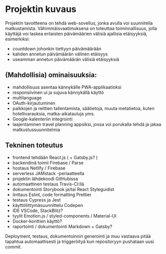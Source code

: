 # Projektin kuvaus

Projektin tavoitteena on tehdä web-sovellus, jonka avulla voi suunnitella
matkustamista. Vähimmäisvaatimuksena on toteuttaa toiminnallisuus, jolla
käyttäjä voi laskea erilaisten päivämäärien välisiä ajallisia etäisyyksiä,
esimerkiksi:

- countdown johonkin tiettyyn päivämäärään
- kahden annetun päivämäärän välinen etäisyys
- useamman annetun päivämäärän välisiä etäisyyksiä

## (Mahdollisia) ominaisuuksia:

- mahdollisuus asentaa kännykälle PWA-applikaatioksi
- responsiivinen ui ja sujuva kännykällä käyttö
- multilanguage
- OAuth-kirjautuminen
- paikkojen ja reittien tallentamista, säätietoja, muuta metatietoa, kuten
  hotellivarauksia, matka-aikatauluja yms.
- Google-kalenteriin integrointi
- laajentaminen travel planning appsiksi, jossa voi porukalla tehdä
  ja jakaa matkustussuunnitelmia

## Tekninen toteutus

- frontend tehdään React.js ( + Gatsby.js? )
- backendinä toimii Firebase / Parse
- hostaus Netlify / Firebase
- serverless JAMstack -periaatteella
- projektin lähdekoodi GitHubissa
- automaattinen testaus Travis-CI:llä
- dokumentointi Storybook ja/tai React Styleguidist
- linttaus Eslint, code formatting Prettier
- testaus Cypress ja Jest
- käyttöliittymäsuunnittelu Codepen
- IDE VSCode, StackBlitz?
- tyylit Emotion.js / styled-components / Material-UI
- Docker-konttien käyttö?
- raportointi / dokumentointi Markdown + Gatsby?

Deployment, testaus, dokumentoinnin generointi ja muu vastaava pitää tapahtua
automaattisesti ja triggeröityä kun repositoryyn pushataan uusi commit.
